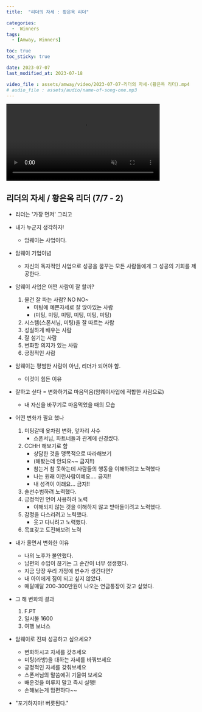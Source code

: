 ```yaml
---
title:  "리더의 자세 : 황은옥 리더" 

categories:
  -  Winners
tags:
  - [Amway, Winners]

toc: true
toc_sticky: true

date: 2023-07-07
last_modified_at: 2023-07-18

video_file : assets/amway/video/2023-07-07-리더의 자세-(황은옥 리더).mp4
# audio_file : assets/audio/name-of-song-one.mp3
---
```



<video width="80%" muted autoplay controls>
    <source src="{{ page.video_file | relative_url }}" type="video/mp4">
</video>
<!-- <audio src="{{ page.audio_file | relative_url }}" controls loop></audio> -->

## 리더의 자세 / 황은옥 리더 (7/7 - 2)
+ 리더는 '가장 먼저' 그리고 
+ 내가 누군지 생각하자!
    - 암웨이는 사업이다. 
+ 암웨이 기업이념
    - 자신의 독자적인 사업으로 성공을 꿈꾸는 모든 사람들에게 그 성공의 기회를 제공한다.

+ 암웨이 사업은 어떤 사람이 잘 할까?
    1. 물건 잘 파는 사람? NO NO~
        - 미팅에 예쁜자세로 잘 앉아있는 사람
        - (미팅, 미팅, 미팅, 미팅, 미팅, 미팅)
    2. 시스템(스폰서님, 미팅)을 잘 따르는 사람
    3. 성실하게 배우는 사람
    4. 잘 섬기는 사람
    5. 변화할 의지가 있는 사람
    6. 긍정적인 사람

+ 암웨이는 평범한 사람이 아닌, 리더가 되어야 함.
    - 이것이 힘든 이유

+ 잘하고 싶다 = 변화하기로 마음먹음(암웨이사업에 적합한 사람으로)
    - 내 자신을 바꾸기로 마음먹었을 때의 모습

+ 어떤 변화가 필요 했나
    1. 미팅갈때 옷차림 변화, 앞자리 사수
        - 스폰서님, 파트너들과 관계에 신경썼다.
    2. CCHH 해보기로 함
        - 상담한 것을 맹목적으로 따라해보기
        - (해봤는데 안되요~~  금지!!)
        - 참는거 참 못하는데 사람들의 행동을 이해하려고 노력했다
        - 나는 원래 이런사람이예요.... 금지!!
        - 내 성격이 이래요... 금지!!
    3. 솔선수범하려 노력했다.
    4. 긍정적인 언어 사용하려 노력
        - 이해되지 않는 것을 이해하지 않고 받아들이려고 노력했다.
    5. 감정을 다스리려고 노력했다.
        - 웃고 다니려고 노력했다.
    6. 목표갖고 도전해보려 노력

+ 내가 울면서 변화한 이유
    - 나의 노후가 불안했다.
    - 남편의 수입이 끊기는 그 순간이 너무 생생했다.
    - 지금 당장 우리 가정에 변수가 생긴다면?
    - 내 아이에게 짐이 되고 싶지 않았다.
    - 매달매달 200-300만원이 나오는 연금통장이 갖고 싶었다.

+ 그 해 변화의 결과
    1. F.PT
    2. 일시불 1600
    3. 여행 보너스

+ 암웨이로 진짜 성공하고 싶으세요?
    - 변화하시고 자세를 갖추세요
    - 미팅(라방)을 대하는 자세를 바꿔보세요
    - 긍정적인 자세를 갖춰보세요
    - 스폰서님의 말씀에귀 기울여 보세요
    - 배운것을 미루지 말고 즉시 실행!
    - 손해보는게 맘편하다~~
    
+ "포기하지마! 버릇된다."


